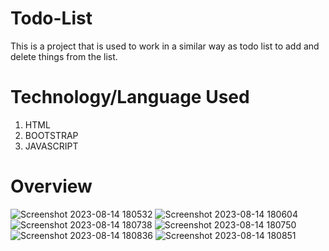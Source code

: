 # Todo-List
This is a project that is used to work in a similar way as todo list to add and delete things from the list.

# Technology/Language Used
1) HTML
2) BOOTSTRAP
3) JAVASCRIPT

# Overview
![Screenshot 2023-08-14 180532](https://github.com/garvita2003/Todo-List/assets/102051676/1b8ff43f-07a0-4d45-bdee-8d13ee0052ad)
![Screenshot 2023-08-14 180604](https://github.com/garvita2003/Todo-List/assets/102051676/a0f4be85-74c4-4341-affe-6cf65fb54476)
![Screenshot 2023-08-14 180738](https://github.com/garvita2003/Todo-List/assets/102051676/8f1cce45-c1bc-475f-baab-43e4b0ca7522)
![Screenshot 2023-08-14 180750](https://github.com/garvita2003/Todo-List/assets/102051676/c799bef0-2d04-47b0-bd58-b526a16f377b)
![Screenshot 2023-08-14 180836](https://github.com/garvita2003/Todo-List/assets/102051676/52a2d918-81ed-4da2-afc6-f085cd6b541c)
![Screenshot 2023-08-14 180851](https://github.com/garvita2003/Todo-List/assets/102051676/38c534e1-27d4-4b94-99bd-1e5942c10bfd)
